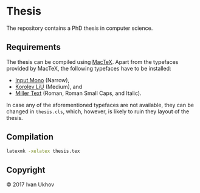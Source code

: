 # Thesis

The repository contains a PhD thesis in computer science.

## Requirements

The thesis can be compiled using [MacTeX][mactex]. Apart from the typefaces
provided by MacTeX, the following typefaces have to be installed:

* [Input Mono][input] (Narrow),
* [Korolev LiU][korolev] (Medium), and
* [Miller Text][miller] (Roman, Roman Small Caps, and Italic).

In case any of the aforementioned typefaces are not available, they can be
changed in `thesis.cls`, which, however, is likely to ruin they layout of the
thesis.

## Compilation

```bash
latexmk -xelatex thesis.tex
```

## Copyright

© 2017 Ivan Ukhov

[input]: http://input.fontbureau.com/
[korolev]: https://liu.se/en/
[mactex]: https://www.tug.org/mactex/
[miller]: https://store.typenetwork.com/foundry/cartercone/series/miller?family=miller-text
